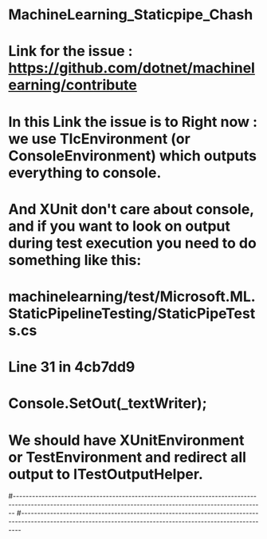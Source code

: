 # MachineLearning_Staticpipe_Chash
# Link for the issue : https://github.com/dotnet/machinelearning/contribute
# In this Link the issue is to Right now  : we use TlcEnvironment (or ConsoleEnvironment) which outputs everything to console.
# And XUnit don't care about console, and if you want to look on output during test execution you need to do something like this:
# machinelearning/test/Microsoft.ML.StaticPipelineTesting/StaticPipeTests.cs
#
# Line 31 in 4cb7dd9
#
# Console.SetOut(_textWriter); 
# We should have XUnitEnvironment or TestEnvironment and redirect all output to ITestOutputHelper.
#------------------------------------------------------------------------------------------------------------------------------------------------------------
#------------------------------------------------------------------------------------------------------------------------------------------------------------
